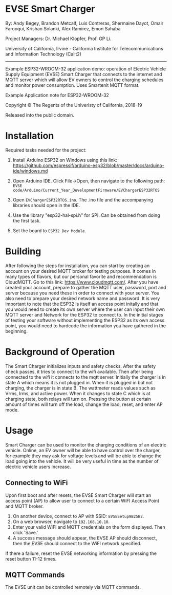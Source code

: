 # EVSE Smart Charger

By: Andy Begey, Brandon Metcalf, Luis Contreras, Shermaine Dayot, Omair Farooqui, Krishan Solanki, Alex Ramirez, Emon Sahaba

Project Managers: Dr. Michael Klopfer, Prof. GP Li. 

University of California, Irvine - California Institute for Telecommunications and Information Technology (Calit2)  

---
Example ESP32-WROOM-32 application demo: operation of Electric Vehicle Supply Equipment (EVSE) Smart Charger that connects to the internet and MQTT server which will allow EV owners to control the charging schedules and monitor power consumption. Uses Smartenit MQTT format. 

Example Application note for ESP32-WROOM-32

Copyright © The Regents of the Univeristy of California, 2018-19

Released into the public domain.

# Installation
Required tasks needed for the project: 

1. Install Arduino ESP32 on Windows using this link: https://github.com/espressif/arduino-esp32/blob/master/docs/arduino-ide/windows.md

2. Open Arduino IDE. Click File->Open, then navigate to the following path:    
`EVSE code/Arduino/Current_Year_DevelopmentFirmware/EVChargerESP32RTOS`

3. Open `EVChargerESP32RTOS.ino`. The .ino file and the accompanying libraries should open in the IDE.

4. Use the library "esp32-hal-spi.h" for SPI. Can be obtained from doing the first task. 

5. Set the board to `ESP32 Dev Module`.

# Building 
After following the steps for installation, you can start by creating an account on your desired MQTT broker for testing purposes. It comes in many types of flavors, but our personal favorite and recommendation is CloudMQTT. Go to this link: https://www.cloudmqtt.com/. After you have created your account, prepare to gather the MQTT user, password, port and server because you need these in order to connect with your server. You also need to prepare your desired network name and password. It is very important to note that the ESP32 is itself an access point initally and that you would need to create its own server where the user can input their own MQTT server and Network for the ESP32 to connect to. In the initial stages of testing your software without implementing the ESP32 as its own access point, you would need to hardcode the information you have gathered in the beginning. 

# Background of Operation 

The Smart Charger initializes inputs and safety checks. After the safety check passes, it tries to connect to the wifi available. Then after being connected to the wifi it connects to the mqtt server. Initially the charger is in state A which means it is not plugged in. When it is plugged in but not charging, the charger is in state B. The wattmeter reads values such as Vrms, Irms, and active power. When it changes to state C which is at charging state, both relays will turn on. Pressing the button at certain amount of times will turn off the load, change the load, reset, and enter AP mode.  

# Usage
Smart Charger can be used to monitor the charging conditions of an electric vehicle. Online, an EV owner will be able to have control over the charger, for example they may ask for voltage levels and will be able to change the load going into the vehicle. It will be very useful in time as the number of electric vehicle users increase.  

## Connecting to WiFi

Upon first boot and after resets, the EVSE Smart Charger will start an access point (AP) to allow user to connect to a certain WiFI Access Point and MQTT broker.

1. On another device, connect to AP with SSID: `EVSESetup9B25B2`.
2. On a web browser, navigate to `192.168.10.10`.
3. Enter your valid WiFi and MQTT credentials on the form displayed. Then click 'Save.'
4. A success message should appear, the EVSE AP should disconnect, then the EVSE should connect to the WiFI network specified.

If there a failure, reset the EVSE networking information by pressing the reset button 11-12 times.

## MQTT Commands

The EVSE unit can be controlled remotely via MQTT commands. 
